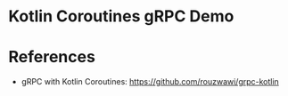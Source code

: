 Kotlin Coroutines gRPC Demo
===========================


# References

* gRPC with Kotlin Coroutines: https://github.com/rouzwawi/grpc-kotlin